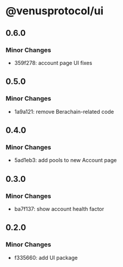 # @venusprotocol/ui

## 0.6.0

### Minor Changes

- 359f278: account page UI fixes

## 0.5.0

### Minor Changes

- 1a9a121: remove Berachain-related code

## 0.4.0

### Minor Changes

- 5ad1eb3: add pools to new Account page

## 0.3.0

### Minor Changes

- ba7f137: show account health factor

## 0.2.0

### Minor Changes

- f335660: add UI package

<!-- Auto-update: 2025-10-03T14:15:17.626082 -->

<!-- Auto-update: 2025-10-14T07:51:54.434352 -->

<!-- Auto-update: 2025-10-14T17:08:59.838844 -->

<!-- Auto-update: 2025-10-19T10:36:24.847598 -->

